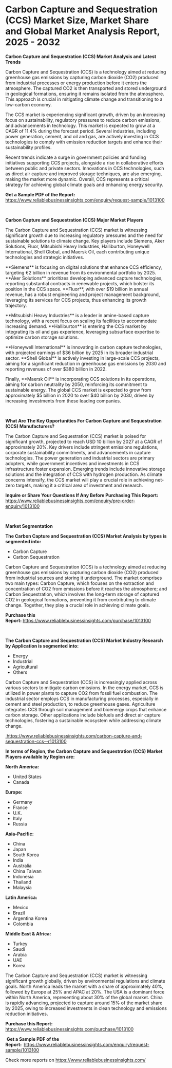 <p><h1>Carbon Capture and Sequestration (CCS) Market Size, Market Share and Global Market Analysis Report, 2025 - 2032</h1></p><p><strong>Carbon Capture and Sequestration (CCS) Market Analysis and Latest Trends</strong></p>
<p><p>Carbon Capture and Sequestration (CCS) is a technology aimed at reducing greenhouse gas emissions by capturing carbon dioxide (CO2) produced from industrial processes or energy production before it enters the atmosphere. The captured CO2 is then transported and stored underground in geological formations, ensuring it remains isolated from the atmosphere. This approach is crucial in mitigating climate change and transitioning to a low-carbon economy.</p><p>The CCS market is experiencing significant growth, driven by an increasing focus on sustainability, regulatory pressures to reduce carbon emissions, and advancements in technology. This market is expected to grow at a CAGR of 11.4% during the forecast period. Several industries, including power generation, cement, and oil and gas, are actively investing in CCS technologies to comply with emission reduction targets and enhance their sustainability profiles.</p><p>Recent trends indicate a surge in government policies and funding initiatives supporting CCS projects, alongside a rise in collaborative efforts between public and private sectors. Innovations in CCS technologies, such as direct air capture and improved storage techniques, are also emerging, making the market more dynamic. Overall, CCS represents a critical strategy for achieving global climate goals and enhancing energy security.</p></p>
<p><strong>Get a Sample PDF of the Report:&nbsp;</strong> <a href="https://www.reliablebusinessinsights.com/enquiry/request-sample/1013100?utm_campaign=2840&utm_medium=2&utm_source=Github&utm_content=ia&utm_term=07042025&utm_id=carbon-capture-and-sequestration-ccs">https://www.reliablebusinessinsights.com/enquiry/request-sample/1013100</a></p>
<p>&nbsp;</p>
<p><strong>Carbon Capture and Sequestration (CCS) Major Market Players</strong></p>
<p><p>The Carbon Capture and Sequestration (CCS) market is witnessing significant growth due to increasing regulatory pressures and the need for sustainable solutions to climate change. Key players include Siemens, Aker Solutions, Fluor, Mitsubishi Heavy Industries, Halliburton, Honeywell International, Shell Global, and Maersk Oil, each contributing unique technologies and strategic initiatives.</p><p>**Siemens** is focusing on digital solutions that enhance CCS efficiency, targeting €2 billion in revenue from its environmental portfolio by 2025. **Aker Solutions** prioritizes developing advanced capture technologies, reporting substantial contracts in renewable projects, which bolster its position in the CCS space. **Fluor**, with over $19 billion in annual revenue, has a robust engineering and project management background, leveraging its services for CCS projects, thus enhancing its growth trajectory.</p><p>**Mitsubishi Heavy Industries** is a leader in amine-based capture technology, with a recent focus on scaling its facilities to accommodate increasing demand. **Halliburton** is entering the CCS market by integrating its oil and gas experience, leveraging subsurface expertise to optimize carbon storage solutions.</p><p>**Honeywell International** is innovating in carbon capture technologies, with projected earnings of $36 billion by 2025 in its broader industrial sector. **Shell Global** is actively investing in large-scale CCS projects, aiming for a significant reduction in greenhouse gas emissions by 2030 and reporting revenues of over $380 billion in 2022.</p><p>Finally, **Maersk Oil** is incorporating CCS solutions in its operations, aiming for carbon neutrality by 2050, reinforcing its commitment to sustainable energy. The global CCS market is expected to grow from approximately $5 billion in 2020 to over $40 billion by 2030, driven by increasing investments from these leading companies.</p></p>
<p>&nbsp;</p>
<p><strong>What Are The Key Opportunities For Carbon Capture and Sequestration (CCS) Manufacturers?</strong></p>
<p><p>The Carbon Capture and Sequestration (CCS) market is poised for significant growth, projected to reach USD 10 billion by 2027 at a CAGR of approximately 20%. Key drivers include stringent emissions regulations, corporate sustainability commitments, and advancements in capture technologies. The power generation and industrial sectors are primary adopters, while government incentives and investments in CCS infrastructure foster expansion. Emerging trends include innovative storage solutions and the integration of CCS with hydrogen production. As climate concerns intensify, the CCS market will play a crucial role in achieving net-zero targets, making it a critical area of investment and research.</p></p>
<p><strong>Inquire or Share Your Questions If Any Before Purchasing This Report:</strong> <a href="https://www.reliablebusinessinsights.com/enquiry/pre-order-enquiry/1013100?utm_campaign=2840&utm_medium=2&utm_source=Github&utm_content=ia&utm_term=07042025&utm_id=carbon-capture-and-sequestration-ccs">https://www.reliablebusinessinsights.com/enquiry/pre-order-enquiry/1013100</a></p>
<p>&nbsp;</p>
<p><strong>Market Segmentation</strong></p>
<p><strong>The Carbon Capture and Sequestration (CCS) Market Analysis by types is segmented into:</strong></p>
<p><ul><li>Carbon Capture</li><li>Carbon Sequestration</li></ul></p>
<p><p>Carbon Capture and Sequestration (CCS) is a technology aimed at reducing greenhouse gas emissions by capturing carbon dioxide (CO2) produced from industrial sources and storing it underground. The market comprises two main types: Carbon Capture, which focuses on the extraction and concentration of CO2 from emissions before it reaches the atmosphere; and Carbon Sequestration, which involves the long-term storage of captured CO2 in geological formations, preventing it from contributing to climate change. Together, they play a crucial role in achieving climate goals.</p></p>
<p><strong>Purchase this Report:&nbsp;</strong><a href="https://www.reliablebusinessinsights.com/purchase/1013100?utm_campaign=2840&utm_medium=2&utm_source=Github&utm_content=ia&utm_term=07042025&utm_id=carbon-capture-and-sequestration-ccs">https://www.reliablebusinessinsights.com/purchase/1013100</a></p>
<p>&nbsp;</p>
<p><strong>The Carbon Capture and Sequestration (CCS) Market Industry Research by Application is segmented into:</strong></p>
<p><ul><li>Energy</li><li>Industrial</li><li>Agricultural</li><li>Others</li></ul></p>
<p><p>Carbon Capture and Sequestration (CCS) is increasingly applied across various sectors to mitigate carbon emissions. In the energy market, CCS is utilized in power plants to capture CO2 from fossil fuel combustion. The industrial sector employs CCS in manufacturing processes, especially in cement and steel production, to reduce greenhouse gases. Agriculture integrates CCS through soil management and bioenergy crops that enhance carbon storage. Other applications include biofuels and direct air capture technologies, fostering a sustainable ecosystem while addressing climate change.</p></p>
<p><a href="https://www.reliablebusinessinsights.com/carbon-capture-and-sequestration-ccs--r1013100?utm_campaign=2840&utm_medium=2&utm_source=Github&utm_content=ia&utm_term=07042025&utm_id=carbon-capture-and-sequestration-ccs">&nbsp;https://www.reliablebusinessinsights.com/carbon-capture-and-sequestration-ccs--r1013100</a></p>
<p><strong>In terms of Region, the Carbon Capture and Sequestration (CCS) Market Players available by Region are:</strong></p>
<p>
    <p> <strong> North America: </strong>
        <ul>
            <li>United States</li>
            <li>Canada</li>
        </ul>
        </p> 
    <p> <strong> Europe: </strong>
        <ul>
            <li>Germany</li>
            <li>France</li>
            <li>U.K.</li>
            <li>Italy</li>
            <li>Russia</li>
        </ul>
        </p> 
    <p> <strong> Asia-Pacific: </strong>
        <ul>
            <li>China</li>
            <li>Japan</li>
            <li>South Korea</li>
            <li>India</li>
            <li>Australia</li>
            <li>China Taiwan</li>
            <li>Indonesia</li>
            <li>Thailand</li>
            <li>Malaysia</li>
        </ul>
        </p> 
    <p> <strong> Latin America: </strong>
        <ul>
            <li>Mexico</li>
            <li>Brazil</li>
            <li>Argentina Korea</li>
            <li>Colombia</li>
        </ul>
        </p> 
    <p> <strong> Middle East & Africa: </strong>
        <ul>
            <li>Turkey</li>
            <li>Saudi</li>
            <li>Arabia</li>
            <li>UAE</li>
            <li>Korea</li>
        </ul>
    </p>
    </p>
<p><p>The Carbon Capture and Sequestration (CCS) market is witnessing significant growth globally, driven by environmental regulations and climate goals. North America leads the market with a share of approximately 40%, followed by Europe at 25% and APAC at 20%. The USA is a dominant force within North America, representing about 30% of the global market. China is rapidly advancing, projected to capture around 15% of the market share by 2025, owing to increased investments in clean technology and emissions reduction initiatives.</p></p>
<p><strong>Purchase this Report: </strong><a href="https://www.reliablebusinessinsights.com/purchase/1013100?utm_campaign=2840&utm_medium=2&utm_source=Github&utm_content=ia&utm_term=07042025&utm_id=carbon-capture-and-sequestration-ccs">https://www.reliablebusinessinsights.com/purchase/1013100</a></p>
<p>&nbsp;<strong>Get a Sample PDF of the Report:&nbsp;&nbsp;</strong><a href="https://www.reliablebusinessinsights.com/enquiry/request-sample/1013100?utm_campaign=2840&utm_medium=2&utm_source=Github&utm_content=ia&utm_term=07042025&utm_id=carbon-capture-and-sequestration-ccs">https://www.reliablebusinessinsights.com/enquiry/request-sample/1013100</a></p>
<p><strong></strong></p>
<p>Check more reports on <a href="https://www.reliablebusinessinsights.com/?utm_campaign=2840&utm_medium=2&utm_source=Github&utm_content=ia&utm_term=07042025&utm_id=carbon-capture-and-sequestration-ccs">https://www.reliablebusinessinsights.com/</a></p>
